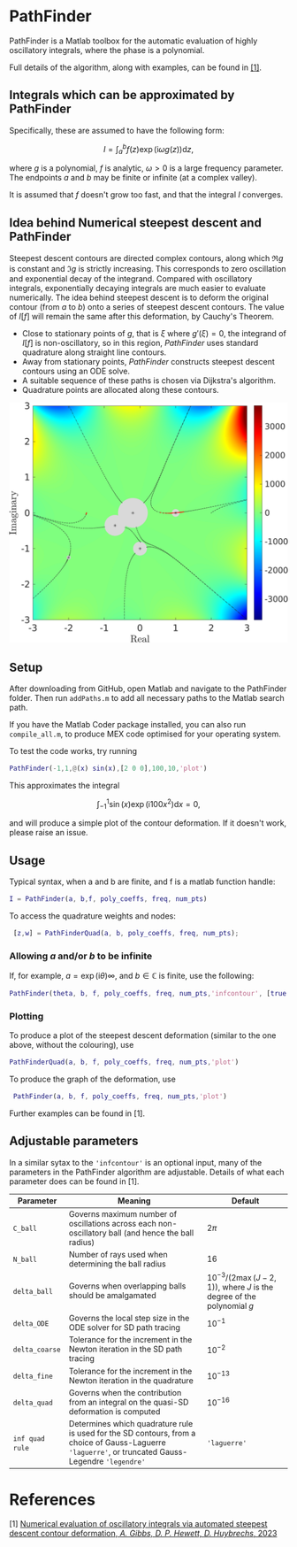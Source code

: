 # PathFinder

PathFinder is a Matlab toolbox for the automatic evaluation of highly oscillatory integrals, where the phase is a polynomial.

Full details of the algorithm, along with examples, can be found in [[1]](#references).

## Integrals which can be approximated by PathFinder

Specifically, these are assumed to have the following form:

$$
I = \int_{a}^b f(z)\exp(\mathrm{i}\omega g(z)) \mathrm{d}z,
$$

where $g$ is a polynomial, $f$ is analytic, $\omega>0$ is a large frequency parameter. The endpoints $a$ and $b$ may be finite or infinite (at a complex valley).

It is assumed that $f$ doesn't grow too fast, and that the integral $I$  converges.

## Idea behind Numerical steepest descent and PathFinder

Steepest descent contours are directed complex contours, along which $\Re g$ is constant and $\Im g$ is strictly increasing. This corresponds to zero oscillation and exponential decay of the integrand. Compared with oscillatory integrals, exponentially decaying integrals are much easier to evaluate numerically. The idea behind steepest descent is to deform the original contour (from $a$ to $b$) onto a series of steepest descent contours. The value of $I[f]$ will remain the same after this deformation, by Cauchy's Theorem.

* Close to stationary points of $g$, that is $\xi$ where $g'(\xi)=0$, the integrand of $I[f]$ is non-oscillatory, so in this region, *PathFinder* uses standard quadrature along straight line contours.
* Away from stationary points, *PathFinder* constructs steepest descent contours using an ODE solve.
* A suitable sequence of these paths is chosen via Dijkstra's algorithm.
* Quadrature points are allocated along these contours.

![Example](intro_eg_CROP.png)

## Setup

After downloading from GitHub, open Matlab and navigate to the PathFinder folder. Then run ```addPaths.m``` to add all necessary paths to the Matlab search path.

If you have the Matlab Coder package installed, you can also run ```compile_all.m```, to produce MEX code optimised for your operating system.

To test the code works, try running
```matlab
PathFinder(-1,1,@(x) sin(x),[2 0 0],100,10,'plot')
```
This approximates the integral

$$
\int_{-1}^1\sin(x)\exp(\mathrm{i}100x^2)\mathrm{d}x=0,
$$

and will produce a simple plot of the contour deformation. If it doesn't work, please raise an issue.

## Usage

Typical syntax, when a and b are finite, and f is a matlab function handle:
```matlab
I = PathFinder(a, b,f, poly_coeffs, freq, num_pts)
 ```
To access the quadrature weights and nodes:
```matlab
 [z,w] = PathFinderQuad(a, b, poly_coeffs, freq, num_pts);
 ```
 ### Allowing $a$ and/or $b$ to be infinite
 If, for example, $a=\exp(\mathrm{i}\theta)\infty$, and $b\in\mathbb{C}$ is finite, use the following:
 ```matlab
 PathFinder(theta, b, f, poly_coeffs, freq, num_pts,'infcontour', [true false])
 ```

 ### Plotting
 To produce a plot of the steepest descent deformation (similar to the one above, without the colouring), use
```matlab
PathFinderQuad(a, b, f, poly_coeffs, freq, num_pts,'plot')
 ```
 To produce the graph of the deformation, use
```matlab
 PathFinder(a, b, f, poly_coeffs, freq, num_pts,'plot')
 ```

 Further examples can be found in [1].
 ## Adjustable parameters

In a similar sytax to the ```'infcontour'``` is an optional input, many of the parameters in the PathFinder algorithm are adjustable. Details of what each parameter does can be found in [1].

|  Parameter |  Meaning |  Default | 
|---|---|---|
|  ```C_ball``` | Governs maximum number of oscillations across each non-oscillatory ball (and hence the ball radius)  |  $2\pi$ |
```N_ball```| Number of rays used when determining the ball radius |  16 |
|```delta_ball```|  Governs when overlapping balls should be amalgamated |  $10^{-3}/(2\max(J-2,1))$, where $J$ is the degree of the polynomial $g$ | 
```delta_ODE```|  Governs the local step size in the ODE solver for SD path tracing | $10^{-1}$ | 
```delta_coarse```|  Tolerance for the increment in the Newton iteration in the SD path tracing | $10^{-2}$   | 
```delta_fine```|  Tolerance for the increment in the Newton iteration in the quadrature | $10^{-13}$  | 
```delta_quad```|  Governs when the contribution from an integral on the quasi-SD deformation is computed | $10^{-16}$  | 
```inf quad rule```|  Determines which quadrature rule is used for the SD contours, from a choice of Gauss-Laguerre ```'laguerre'```, or truncated Gauss-Legendre ```'legendre'``` |  ```'laguerre'``` | 

# References
[1] [Numerical evaluation of oscillatory integrals via automated steepest descent contour deformation, _A. Gibbs, D. P. Hewett, D. Huybrechs_, 2023](https://arxiv.org/abs/2307.07261)